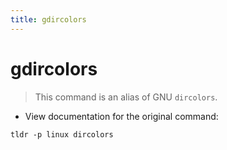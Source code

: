 ```yaml
---
title: gdircolors
---
```

# gdircolors

> This command is an alias of GNU `dircolors`.

- View documentation for the original command:

`tldr -p linux dircolors`
